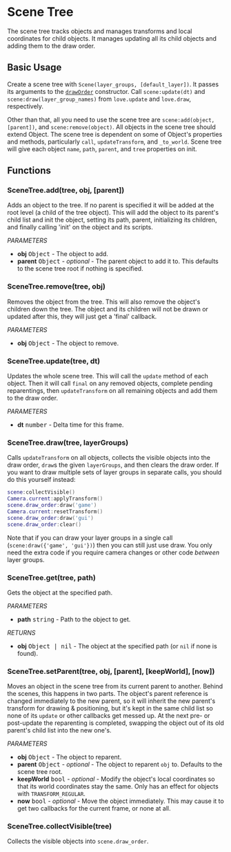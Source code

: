 Scene Tree
==========

The scene tree tracks objects and manages transforms and local coordinates for child objects. It manages updating all its child objects and adding them to the draw order.

Basic Usage
-----------

Create a scene tree with `Scene(layer_groups, [default_layer])`. It passes its arguments to the [`drawOrder`](draw-order.md) constructor.  Call `scene:update(dt)` and `scene:draw(layer_group_names)` from `love.update` and `love.draw`, respectively.

Other than that, all you need to use the scene tree are `scene:add(object, [parent])`, and `scene:remove(object)`. All objects in the scene tree should extend Object. The scene tree is dependent on some of Object's properties and methods, particularly `call`, `updateTransform`, and `_to_world`. Scene tree will give each object `name`, `path`, `parent`, and `tree` properties on init.

Functions
---------

### SceneTree.add(tree, obj, [parent])
Adds an object to the tree. If no parent is specified it will be added at the root level (a child of the tree object). This will add the object to its parent's child list and init the object, setting its path, parent, initializing its children, and finally calling 'init' on the object and its scripts.

_PARAMETERS_
* __obj__ <kbd>Object</kbd> - The object to add.
* __parent__ <kbd>Object</kbd> - _optional_ - The parent object to add it to. This defaults to the scene tree root if nothing is specified.

### SceneTree.remove(tree, obj)
Removes the object from the tree. This will also remove the object's children down the tree. The object and its children will not be drawn or updated after this, they will just get a 'final' callback.

_PARAMETERS_
* __obj__ <kbd>Object</kbd> - The object to remove.

### SceneTree.update(tree, dt)
Updates the whole scene tree. This will call the `update` method of each object. Then it will call `final` on any removed objects, complete pending reparentings, then `updateTransform` on all remaining objects and add them to the draw order.

_PARAMETERS_
* __dt__ <kbd>number</kbd> - Delta time for this frame.

### SceneTree.draw(tree, layerGroups)
Calls `updateTransform` on all objects, collects the visible objects into the draw order, `draw`s the given `layerGroups`, and then clears the draw order. If you want to draw multiple sets of layer groups in separate calls, you should do this yourself instead:

```lua
scene:collectVisible()
Camera.current:applyTransform()
scene.draw_order:draw('game')
Camera.current:resetTransform()
scene.draw_order:draw('gui')
scene.draw_order:clear()
```

Note that if you can draw your layer groups in a single call (`scene:draw({'game', 'gui'})`) then you can still just use draw. You only need the extra code if you require camera changes or other code *between* layer groups.

### SceneTree.get(tree, path)
Gets the object at the specified path.

_PARAMETERS_
* __path__ <kbd>string</kbd> - Path to the object to get.

_RETURNS_
* __obj__ <kbd>Object | nil</kbd> - The object at the specified path (or `nil` if none is found).

### SceneTree.setParent(tree, obj, [parent], [keepWorld], [now])
Moves an object in the scene tree from its current parent to another. Behind the scenes, this happens in two parts. The object's parent reference is changed immediately to the new parent, so it will inherit the new parent's transform for drawing & positioning, but it's kept in the same child list so none of its `update` or other callbacks get messed up. At the next pre- or post-update the reparenting is completed, swapping the object out of its old parent's child list into the new one's.

_PARAMETERS_
* __obj__ <kbd>Object</kbd> - The object to reparent.
* __parent__ <kbd>Object</kbd> - _optional_ - The object to reparent `obj` to. Defaults to the scene tree root.
* __keepWorld__ <kbd>bool</kbd> - _optional_ - Modify the object's local coordinates so that its world coordinates stay the same. Only has an effect for objects with `TRANSFORM_REGULAR`.
* __now__ <kbd>bool</kbd> - _optional_ - Move the object immediately. This may cause it to get two callbacks for the current frame, or none at all.

### SceneTree.collectVisible(tree)
Collects the visible objects into `scene.draw_order`.
